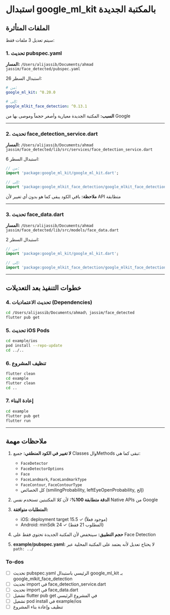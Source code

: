 <!-- a761f81d-e426-4e21-99ee-8850d995a9f3 107345f2-ec5f-4c4d-8917-2c7416f86971 -->
# استبدال google_ml_kit بالمكتبة الجديدة

## الملفات المتأثرة

سيتم تعديل 3 ملفات فقط:

### 1. تحديث pubspec.yaml

**المسار:** `/Users/alijassib/Documents/ahmad jassim/face_detected/pubspec.yaml`

استبدال السطر 26:

```yaml
# من:
google_ml_kit: ^0.20.0

# إلى:
google_mlkit_face_detection: ^0.13.1
```

**السبب:** المكتبة الجديدة معيارية وأصغر حجماً وموصى بها من Google

---

### 2. تحديث face_detection_service.dart

**المسار:** `/Users/alijassib/Documents/ahmad jassim/face_detected/lib/src/services/face_detection_service.dart`

استبدال السطر 6:

```dart
// من:
import 'package:google_ml_kit/google_ml_kit.dart';

// إلى:
import 'package:google_mlkit_face_detection/google_mlkit_face_detection.dart';
```

**ملاحظة:** باقي الكود يبقى كما هو بدون أي تغيير لأن API متطابقة

---

### 3. تحديث face_data.dart

**المسار:** `/Users/alijassib/Documents/ahmad jassim/face_detected/lib/src/models/face_data.dart`

استبدال السطر 2:

```dart
// من:
import 'package:google_ml_kit/google_ml_kit.dart';

// إلى:
import 'package:google_mlkit_face_detection/google_mlkit_face_detection.dart';
```

---

## خطوات التنفيذ بعد التعديلات

### 4. تحديث الاعتماديات (Dependencies)

```bash
cd /Users/alijassib/Documents/ahmad\ jassim/face_detected
flutter pub get
```

### 5. تحديث iOS Pods

```bash
cd example/ios
pod install --repo-update
cd ../..
```

### 6. تنظيف المشروع

```bash
flutter clean
cd example
flutter clean
cd ..
```

### 7. إعادة البناء

```bash
cd example
flutter pub get
flutter run
```

---

## ملاحظات مهمة

1. **لا تغيير في الكود المنطقي:** جميع Classes والMethods تبقى كما هي:

   - `FaceDetector`
   - `FaceDetectorOptions`
   - `Face`
   - `FaceLandmark`, `FaceLandmarkType`
   - `FaceContour`, `FaceContourType`
   - كل الخصائص (smilingProbability, leftEyeOpenProbability, إلخ)

2. **الدقة متطابقة 100%:** لأن كلا المكتبتين تستخدم نفس Native APIs من Google

3. **المتطلبات متوافقة:**

   - iOS: deployment target 15.5 ✓ (موجود فعلاً)
   - Android: minSdk 24 ✓ (المطلوب 21 فقط)

4. **حجم التطبيق:** سينخفض لأن المكتبة الجديدة تحتوي فقط على Face Detection

5. **example/pubspec.yaml:** لا يحتاج تعديل لأنه يعتمد على المكتبة المحلية عبر `path: ../`

### To-dos

- [ ] تحديث pubspec.yaml الرئيسي باستبدال google_ml_kit بـ google_mlkit_face_detection
- [ ] تحديث import في face_detection_service.dart
- [ ] تحديث import في face_data.dart
- [ ] تشغيل flutter pub get في المشروع الرئيسي
- [ ] تشغيل pod install في example/ios
- [ ] تنظيف وإعادة بناء المشروع